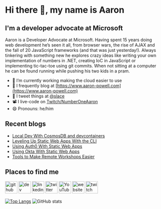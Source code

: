 # Hi there 👋, my name is Aaron

## I'm a developer advocate at Microsoft

Aaron is a Developer Advocate at Microsoft. Having spent 15 years doing web development he’s seen it all, from browser wars, the rise of AJAX and the fall of 20 JavaScript frameworks (and that was just yesterday!). Always tinkering with something new he explores crazy ideas like writing your own implementation of numbers in .NET, creating IoC in JavaScript or implementing tic-tac-toe using git commits. When not sitting at a computer he can be found running while pushing his two kids in a pram.

- 🔭 I’m currently working making the cloud easier to use
- 📄 I frequently blog at [https://www.aaron-powell.com](https://www.aaron-powell.com)
- 📣 I tweet things at [@slace](https://twitter.com/slace)
- 📽 I live-code on [Twitch/NumberOneAaron](https://www.twitch.tv/numberoneaaron)
- 😄 Pronouns: he/him

## Recent blogs

<!--START_SECTION:posts-->
* [Local Dev With CosmosDB and devcontainers](https:&#x2F;&#x2F;www.aaron-powell.com&#x2F;posts&#x2F;2021-05-27-local-dev-with-cosmosdb-and-devcontainers&#x2F;)
* [Leveling Up Static Web Apps With the CLI](https:&#x2F;&#x2F;www.aaron-powell.com&#x2F;posts&#x2F;2021-05-25-leveling-up-static-web-apps-with-the-cli&#x2F;)
* [Using Auth0 With Static Web Apps](https:&#x2F;&#x2F;www.aaron-powell.com&#x2F;posts&#x2F;2021-05-13-using-auth0-with-static-web-apps&#x2F;)
* [Using Okta With Static Web Apps](https:&#x2F;&#x2F;www.aaron-powell.com&#x2F;posts&#x2F;2021-05-13-using-okta-with-static-web-apps&#x2F;)
* [Tools to Make Remote Workshops Easier](https:&#x2F;&#x2F;www.aaron-powell.com&#x2F;posts&#x2F;2021-04-29-tools-to-make-remote-workshops-easier&#x2F;)
<!--END_SECTION:posts-->

## Places to find me

[<img src='https://cdn.jsdelivr.net/npm/simple-icons@3.0.1/icons/github.svg' alt='github' height='40'>](https://github.com/aaronpowell) [<img src='https://cdn.jsdelivr.net/npm/simple-icons@3.0.1/icons/dev-dot-to.svg' alt='dev' height='40'>](https://dev.to/aaronpowell) [<img src='https://cdn.jsdelivr.net/npm/simple-icons@3.0.1/icons/linkedin.svg' alt='linkedin' height='40'>](https://www.linkedin.com/in/aaron-powell-66038631/) [<img src='https://cdn.jsdelivr.net/npm/simple-icons@3.0.1/icons/twitter.svg' alt='twitter' height='40'>](https://twitter.com/slace) [<img src='https://cdn.jsdelivr.net/npm/simple-icons@3.0.1/icons/youtube.svg' alt='YouTube' height='40'>](https://www.youtube.com/channel/aaronpowelldev) [<img src='https://cdn.jsdelivr.net/npm/simple-icons@3.0.1/icons/icloud.svg' alt='website' height='40'>](https://www.aaron-powell.com) [<img src='https://cdn.jsdelivr.net/npm/simple-icons@3.0.1/icons/twitch.svg' alt='twitch' height='40'>](https://www.twitch.tv/numberoneaaron)

[![Top Langs](https://github-readme-stats.vercel.app/api/top-langs/?username=aaronpowell)](https://github.com/anuraghazra/github-readme-stats) ![GitHub stats](https://github-readme-stats.vercel.app/api?username=aaronpowell&show_icons=true)
